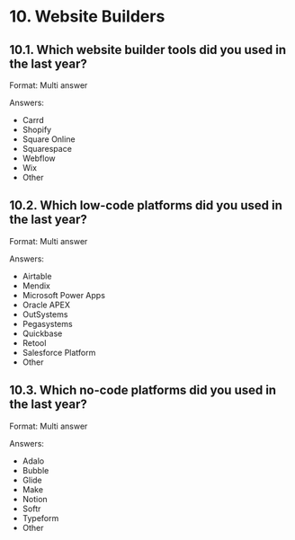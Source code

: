 # 10. Website Builders

## 10.1. Which website builder tools did you used in the last year?

Format: Multi answer

Answers:
- Carrd
- Shopify
- Square Online
- Squarespace
- Webflow
- Wix
- Other

## 10.2. Which low-code platforms did you used in the last year?

Format: Multi answer

Answers:
- Airtable
- Mendix
- Microsoft Power Apps
- Oracle APEX
- OutSystems
- Pegasystems
- Quickbase
- Retool
- Salesforce Platform
- Other

## 10.3. Which no-code platforms did you used in the last year?

Format: Multi answer

Answers:
- Adalo 
- Bubble 
- Glide 	
- Make
- Notion 
- Softr
- Typeform
- Other

